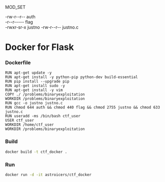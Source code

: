 MOD_SET

-rw-r--r--   auth        
-r--r-----   flag        
-rwxr-sr-x   justno
-rw-r--r--   justno.c    

Docker for Flask
==================== 

### Dockerfile
```
RUN apt-get update -y
RUN apt-get install -y python-pip python-dev build-essential
RUN pip install --upgrade pip
RUN apt-get install sudo -y
RUN apt-get install -y vim
COPY ./ /problems/binaryexploitation
WORKDIR /problems/binaryexploitation
RUN gcc -o justno justno.c
RUN chmod 644 auth && chmod 440 flag && chmod 2755 justno && chmod 633 justno.c
RUN useradd -ms /bin/bash ctf_user
USER ctf_user
WORKDIR /home/ctf_user
WORKDIR /problems/binaryexploitation
```


### Build 
```sh
docker build -t ctf_docker .
```

### Run
```sh
docker run -d -it astroicers/ctf_docker
```
